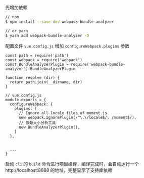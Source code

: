 先增加依赖

```bash
// npm
$ npm install --save-dev webpack-bundle-analyzer

// or yarn
$ yarn add webpack-bundle-analyzer -D
```

配置文件 `vue.config.js` 增加 `configureWebpack.plugins` 参数

```
const path = require('path')
const webpack = require('webpack')
const BundleAnalyzerPlugin = require('webpack-bundle-analyzer').BundleAnalyzerPlugin

function resolve (dir) {
  return path.join(__dirname, dir)
}

// vue.config.js
module.exports = {
  configureWebpack: {
    plugins: [
      // Ignore all locale files of moment.js
      new webpack.IgnorePlugin(/^\.\/locale$/, /moment$/),
      // 依赖大小分析工具
      new BundleAnalyzerPlugin(),
    ]
  },
  
  
  ...
}
```

启动 `cli` 的 `build` 命令进行项目编译，编译完成时，会自动运行一个 http://localhost:8888
的地址，完整显示了支持库依赖